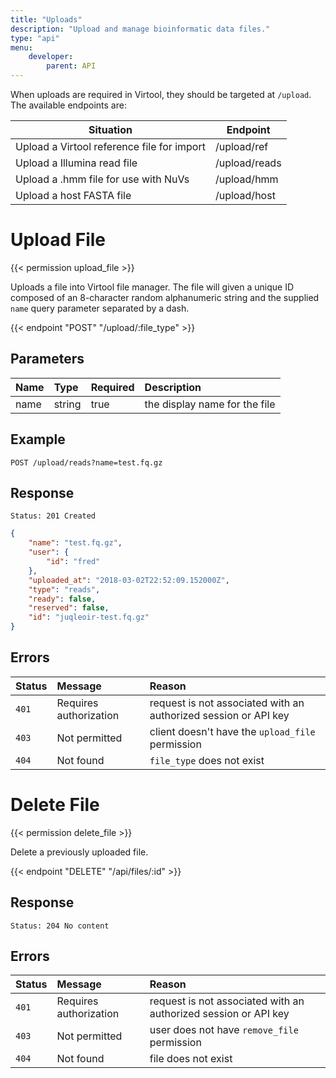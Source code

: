 ```yaml
---
title: "Uploads"
description: "Upload and manage bioinformatic data files."
type: "api"
menu:
    developer:
        parent: API
---
```


When uploads are required in Virtool, they should be targeted at ``/upload``. The available endpoints are:

| Situation                                  | Endpoint      |
| ------------------------------------------ | ------------- |
| Upload a Virtool reference file for import | /upload/ref   |
| Upload a Illumina read file                | /upload/reads |
| Upload a .hmm file for use with NuVs       | /upload/hmm   |
| Upload a host FASTA file                   | /upload/host  |

# Upload File

{{< permission upload_file >}}

Uploads a file into Virtool file manager. The file will given a unique ID composed of an 8-character random alphanumeric string and the supplied ``name`` query parameter separated by a dash.

{{< endpoint "POST" "/upload/:file_type" >}}

## Parameters

| Name | Type   | Required | Description                   |
| :--- | :----- | :------- | :---------------------------- |
| name | string | true     | the display name for the file |

## Example

```
POST /upload/reads?name=test.fq.gz
```

## Response

```
Status: 201 Created
```

```json
{
	"name": "test.fq.gz",
	"user": {
		"id": "fred"
	},
	"uploaded_at": "2018-03-02T22:52:09.152000Z",
	"type": "reads",
	"ready": false,
	"reserved": false,
	"id": "juqleoir-test.fq.gz"
}
```

## Errors

| Status | Message                | Reason                                                          |
| :----- | :--------------------- | :-------------------------------------------------------------- |
| `401`  | Requires authorization | request is not associated with an authorized session or API key |
| `403`  | Not permitted          | client doesn't have the `upload_file` permission                |
| `404`  | Not found              | `file_type` does not exist                                      |


# Delete File

{{< permission delete_file >}}

Delete a previously uploaded file.

{{< endpoint "DELETE" "/api/files/:id" >}}

## Response

```
Status: 204 No content
```

## Errors

| Status | Message                | Reason                                                          |
| :----- | :--------------------- | :-------------------------------------------------------------- |
| `401`  | Requires authorization | request is not associated with an authorized session or API key |
| `403`  | Not permitted          | user does not have `remove_file` permission                     |
| `404`  | Not found              | file does not exist                                             |
